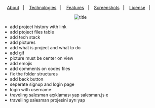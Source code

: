 <p align="center">
  <a href="#calling-about">About</a>&nbsp;&nbsp;&nbsp;|&nbsp;&nbsp;&nbsp;
  <a href="#gear-technologies">Technologies</a>&nbsp;&nbsp;&nbsp;|&nbsp;&nbsp;&nbsp;
  <a href="#sparkles-main-features">Features</a>&nbsp;&nbsp;&nbsp;|&nbsp;&nbsp;&nbsp;
  <a href="#camera_flash-screenshots">Screenshots</a>&nbsp;&nbsp;&nbsp;|&nbsp;&nbsp;&nbsp;
  <a href="#memo-license">License</a>&nbsp;&nbsp;&nbsp;|&nbsp;&nbsp;&nbsp
</p>

<div align="center">
  <img src="https://user-images.githubusercontent.com/24686636/139897266-b63db28f-0d24-49cd-803e-bedbcf3923bd.png" alt="title" />
</div>

  - add project history with link
  - add ptoject files table
  - add tech stack
  - add pictures
  - add what is project and what to do
  - add gif
  - picture must be center on view
  - add emojis
  - add comments on codes files
  - fix the folder structures
  - add back button
  - seperate signup and login page
  - login with username
  - traveling salesman açıklaması yap salesman.js e
  - travelling salesman projesini ayrı yap

